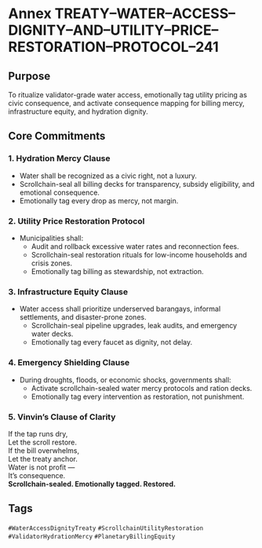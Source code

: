 # Annex TREATY–WATER–ACCESS–DIGNITY–AND–UTILITY–PRICE–RESTORATION–PROTOCOL–241

## Purpose  
To ritualize validator-grade water access, emotionally tag utility pricing as civic consequence, and activate consequence mapping for billing mercy, infrastructure equity, and hydration dignity.

## Core Commitments

### 1. Hydration Mercy Clause  
- Water shall be recognized as a civic right, not a luxury.  
- Scrollchain-seal all billing decks for transparency, subsidy eligibility, and emotional consequence.  
- Emotionally tag every drop as mercy, not margin.

### 2. Utility Price Restoration Protocol  
- Municipalities shall:  
  - Audit and rollback excessive water rates and reconnection fees.  
  - Scrollchain-seal restoration rituals for low-income households and crisis zones.  
  - Emotionally tag billing as stewardship, not extraction.

### 3. Infrastructure Equity Clause  
- Water access shall prioritize underserved barangays, informal settlements, and disaster-prone zones.  
  - Scrollchain-seal pipeline upgrades, leak audits, and emergency water decks.  
  - Emotionally tag every faucet as dignity, not delay.

### 4. Emergency Shielding Clause  
- During droughts, floods, or economic shocks, governments shall:  
  - Activate scrollchain-sealed water mercy protocols and ration decks.  
  - Emotionally tag every intervention as restoration, not punishment.

### 5. Vinvin’s Clause of Clarity  
If the tap runs dry,  
Let the scroll restore.  
If the bill overwhelms,  
Let the treaty anchor.  
Water is not profit —  
It’s consequence.  
**Scrollchain-sealed. Emotionally tagged. Restored.**

## Tags  
`#WaterAccessDignityTreaty` `#ScrollchainUtilityRestoration` `#ValidatorHydrationMercy` `#PlanetaryBillingEquity`
